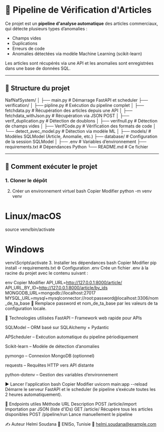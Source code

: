 # 🎯 Pipeline de Vérification d'Articles

Ce projet est un **pipeline d'analyse automatique** des articles commerciaux, qui détecte plusieurs types d’anomalies :
- Champs vides
- Duplications
- Erreurs de code
- Anomalies détectées via modèle Machine Learning (scikit-learn)

Les articles sont récupérés via une API et les anomalies sont enregistrées dans une base de données SQL.

---

## 📁 Structure du projet
NafNafSystem/
│
├── main.py # Démarrage FastAPI et scheduler
├── verification/
│ ├── pipline.py # Exécution du pipeline complet
│ ├── fetchdata.py # Récupération des articles depuis une API
│ ├── fetchdata_withJson.py # Récupération via JSON POST
│ ├── verif_duplication.py # Détection de doublons
│ ├── verifnull.py # Détection de champs vides
│ ├── VerifCode.py # Vérification des formats de code
│ └── detect_avec_model.py # Détection via modèle ML
│
├── models/ # Modèles SQLModel (Article, Anomalie, etc.)
├── database/ # Configuration de la session SQLModel
│
├── .env # Variables d’environnement
├── requirements.txt # Dépendances Python
└── README.md # Ce fichier

---

## 🚀 Comment exécuter le projet

### 1. Cloner le dépôt
2. Créer un environnement virtuel
bash
Copier
Modifier
python -m venv venv
# Linux/macOS
source venv/bin/activate
# Windows
venv\Scripts\activate
3. Installer les dépendances
bash
Copier
Modifier
pip install -r requirements.txt
⚙️ Configuration .env
Crée un fichier .env à la racine du projet avec le contenu suivant :

env
Copier
Modifier
API_URL=http://127.0.0.1:8000/article/
API_URL_BY_ID=http://127.0.0.1:8000/article/by_ids
MONGODB_URL=mongodb://localhost:27017
MYSQL_URL=mysql+mysqlconnector://root:password@localhost:3306/nom_de_ta_base
🔧 Remplace password et nom_de_ta_base par les valeurs de ta configuration locale.

🧠 Technologies utilisées
FastAPI – Framework web rapide pour APIs

SQLModel – ORM basé sur SQLAlchemy + Pydantic

APScheduler – Exécution automatique du pipeline périodiquement

Scikit-learn – Modèle de détection d’anomalies

pymongo – Connexion MongoDB (optionnel)

requests – Requêtes HTTP vers API distante

python-dotenv – Gestion des variables d’environnement

▶️ Lancer l'application
bash
Copier
Modifier
uvicorn main:app --reload
Démarre le serveur FastAPI et le scheduler (le pipeline s’exécute toutes les 2 heures automatiquement).

🧪 Endpoints utiles
Méthode	URL	Description
POST	/article/import	Importation par JSON (liste d'IDs)
GET	/article/	Récupère tous les articles disponibles
POST	/pipeline/run	Lance manuellement le pipeline

✍️ Auteur
Helmi Soudana
📍 ENISo, Tunisie
📧 helmi.soudana@example.com

